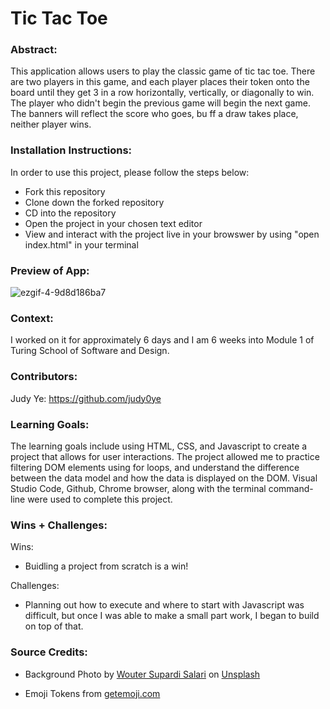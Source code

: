 # Tic Tac Toe

### Abstract:
[//]: <> (Briefly describe what you built and its features. What problem is the app solving? How does this application solve that problem?)
This application allows users to play the classic game of tic tac toe. There are two players in this game, and each player places their token onto the board until they get 3 in a row horizontally, vertically, or diagonally to win. The player who didn't begin the previous game will begin the next game. The banners will reflect the score who goes, bu ff a draw takes place, neither player wins.

### Installation Instructions:
[//]: <> (What steps does a person have to take to get your app cloned down and running?)
In order to use this project, please follow the steps below:
- Fork this repository
- Clone down the forked repository
- CD into the repository 
- Open the project in your chosen text editor
- View and interact with the project live in your browswer by using "open index.html" in your terminal

### Preview of App:
[//]: <> (Provide ONE gif or screenshot of your application - choose the "coolest" piece of functionality to show off.)
![ezgif-4-9d8d186ba7](https://github.com/judy0ye/tic-tac-toe/assets/129805348/cbff7ccc-a504-4b05-b096-502c22ca3742)


### Context:
[//]: <> (Give some context for the project here. How long did you have to work on it? How far into the Turing program are you?)
I worked on it for approximately 6 days and I am 6 weeks into Module 1 of Turing School of Software and Design.

### Contributors:
[//]: <> (Who worked on this application? Link to their GitHubs.)
Judy Ye: https://github.com/judy0ye

### Learning Goals:
[//]: <> (What were the learning goals of this project? What tech did you work with?)
The learning goals include using HTML, CSS, and Javascript to create a project that allows for user interactions. The project allowed me to practice filtering DOM elements using for loops, and understand the difference between the data model and how the data is displayed on the DOM. 
Visual Studio Code, Github, Chrome browser, along with the terminal command-line were used to complete this project.

### Wins + Challenges:
[//]: <> (What are 2-3 wins you have from this project? What were some challenges you faced - and how did you get over them?)
Wins:
- Buidling a project from scratch is a win!

Challenges:
- Planning out how to execute and where to start with Javascript was difficult, but once I was able to make a small part work, I began to build on top of that.

### Source Credits:
- Background Photo by <a href="https://unsplash.com/@supardisign?utm_source=unsplash&utm_medium=referral&utm_content=creditCopyText">Wouter Supardi Salari</a> on <a href="https://unsplash.com/photos/DOtMoKCauyU?utm_source=unsplash&utm_medium=referral&utm_content=creditCopyText">Unsplash</a>

- Emoji Tokens from <a href="https://getemoji.com/">getemoji.com</a>